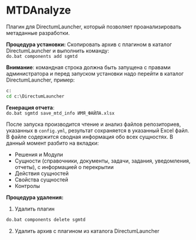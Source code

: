 # MTDAnalyze
Плагин для DirectumLauncher, который позволяет проанализировать метаданные разработки.

**Процедура установки:** 
Скопировать архив с плагином в каталог DirectumLauncher и выполнить команду:  
`do.bat components add sgmtd`  

**Внимание**: командная строка должна быть запущена с правами администратора и перед запуском установки надо перейти в каталог DirectumLauncher, пример:  
```cmd
c:
cd c:\DirectumLauncher
```

**Генерация отчета**:  
`do.bat sgmtd save_mtd_info ИМЯ_ФАЙЛА.xlsx`

После запуска производится чтение и анализ файлов репозиториев, указанных в `config.yml`, результат сохраняется в указанный Excel файл.
В файле содержится сводная информация обо всех сущностях. В данный момент разбито на вкладки:    
- Решения и Модули
- Сущности (справочники, документы, задачи, задания, уведомления, отчеты), с информацией о перекрытии
- Действия сущностей
- Свойства сущностей
- Контролы


**Процедура удаления:**  
1. Удалить плагин
```cmd 
do.bat components delete sgmtd
```
2. Удалить архив с плагином из каталога DirectumLauncher